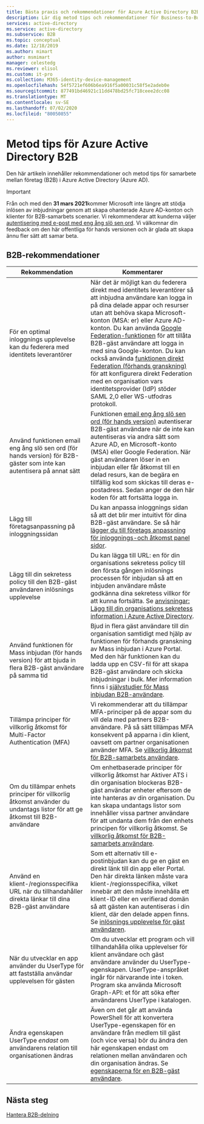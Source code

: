```yaml
---
title: Bästa praxis och rekommendationer för Azure Active Directory B2B
description: Lär dig metod tips och rekommendationer för Business-to-Business (B2B)-gäst användar åtkomst i Azure Active Directory.
services: active-directory
ms.service: active-directory
ms.subservice: B2B
ms.topic: conceptual
ms.date: 12/18/2019
ms.author: mimart
author: msmimart
manager: celestedg
ms.reviewer: elisol
ms.custom: it-pro
ms.collection: M365-identity-device-management
ms.openlocfilehash: 54f5721ef606b6ea916f5a00031c58f5e2adeb0e
ms.sourcegitcommit: 877491bd46921c11dd478bd25fc718ceee2dcc08
ms.translationtype: MT
ms.contentlocale: sv-SE
ms.lasthandoff: 07/02/2020
ms.locfileid: "80050855"
---
```

# <a name="azure-active-directory-b2b-best-practices"></a>Metod tips för Azure Active Directory B2B
Den här artikeln innehåller rekommendationer och metod tips för samarbete mellan företag (B2B) i Azure Active Directory (Azure AD).

   > [!IMPORTANT]
   > Från och med den **31 mars 2021**kommer Microsoft inte längre att stödja inlösen av inbjudningar genom att skapa ohanterade Azure AD-konton och klienter för B2B-samarbets scenarier. Vi rekommenderar att kunderna väljer [autentisering med e-post med eng ång slö sen ord](one-time-passcode.md). Vi välkomnar din feedback om den här offentliga för hands versionen och är glada att skapa ännu fler sätt att samar beta.

## <a name="b2b-recommendations"></a>B2B-rekommendationer
| Rekommendation | Kommentarer |
| --- | --- |
| För en optimal inloggnings upplevelse kan du federera med identitets leverantörer | När det är möjligt kan du federera direkt med identitets leverantörer så att inbjudna användare kan logga in på dina delade appar och resurser utan att behöva skapa Microsoft-konton (MSA: er) eller Azure AD-konton. Du kan använda [Google Federation-funktionen](google-federation.md) för att tillåta B2B-gäst användare att logga in med sina Google-konton. Du kan också använda [funktionen direkt Federation (förhands granskning)](direct-federation.md) för att konfigurera direkt Federation med en organisation vars identitetsprovider (IdP) stöder SAML 2,0 eller WS-utfodras protokoll. |
| Använd funktionen email eng ång slö sen ord (för hands version) för B2B-gäster som inte kan autentisera på annat sätt | Funktionen [email eng ång slö sen ord (för hands version)](one-time-passcode.md) autentiserar B2B-gäst användare när de inte kan autentiseras via andra sätt som Azure AD, en Microsoft-konto (MSA) eller Google Federation. När gäst användaren löser in en inbjudan eller får åtkomst till en delad resurs, kan de begära en tillfällig kod som skickas till deras e-postadress. Sedan anger de den här koden för att fortsätta logga in. |
| Lägg till företagsanpassning på inloggningssidan | Du kan anpassa inloggnings sidan så att det blir mer intuitivt för dina B2B-gäst användare. Se så här [lägger du till företags anpassning för inloggnings-och åtkomst panel sidor](../fundamentals/customize-branding.md). |
| Lägg till din sekretess policy till den B2B-gäst användaren inlösnings upplevelse | Du kan lägga till URL: en för din organisations sekretess policy till den första gången inlösnings processen för inbjudan så att en inbjuden användare måste godkänna dina sekretess villkor för att kunna fortsätta. Se [anvisningar: Lägg till din organisations sekretess information i Azure Active Directory](https://aka.ms/adprivacystatement). |
| Använd funktionen för Mass inbjudan (för hands version) för att bjuda in flera B2B-gäst användare på samma tid | Bjud in flera gäst användare till din organisation samtidigt med hjälp av funktionen för förhands granskning av Mass inbjudan i Azure Portal. Med den här funktionen kan du ladda upp en CSV-fil för att skapa B2B-gäst användare och skicka inbjudningar i bulk. Mer information finns i [självstudier för Mass inbjudan B2B-användare](tutorial-bulk-invite.md). |
| Tillämpa principer för villkorlig åtkomst för Multi-Factor Authentication (MFA) | Vi rekommenderar att du tillämpar MFA-principer på de appar som du vill dela med partners B2B-användare. På så sätt tillämpas MFA konsekvent på apparna i din klient, oavsett om partner organisationen använder MFA. Se [villkorlig åtkomst för B2B-samarbets användare](conditional-access.md). |
| Om du tillämpar enhets principer för villkorlig åtkomst använder du undantags listor för att ge åtkomst till B2B-användare | Om enhetbaserade principer för villkorlig åtkomst har Aktiver ATS i din organisation blockeras B2B-gäst användar enheter eftersom de inte hanteras av din organisation. Du kan skapa undantags listor som innehåller vissa partner användare för att undanta dem från den enhets principen för villkorlig åtkomst. Se [villkorlig åtkomst för B2B-samarbets användare](conditional-access.md). |
| Använd en klient-/regionsspecifika URL när du tillhandahåller direkta länkar till dina B2B-gäst användare | Som ett alternativ till e-postinbjudan kan du ge en gäst en direkt länk till din app eller Portal. Den här direkta länken måste vara klient-/regionsspecifika, vilket innebär att den måste innehålla ett klient-ID eller en verifierad domän så att gästen kan autentiseras i din klient, där den delade appen finns. Se [inlösnings upplevelse för gäst användaren](redemption-experience.md). |
| När du utvecklar en app använder du UserType för att fastställa användar upplevelsen för gästen  | Om du utvecklar ett program och vill tillhandahålla olika upplevelser för klient användare och gäst användare använder du UserType-egenskapen. UserType-anspråket ingår för närvarande inte i token. Program ska använda Microsoft Graph-API: et för att söka efter användarens UserType i katalogen. |
| Ändra egenskapen UserType *endast* om användarens relation till organisationen ändras | Även om det går att använda PowerShell för att konvertera UserType-egenskapen för en användare från medlem till gäst (och vice versa) bör du ändra den här egenskapen endast om relationen mellan användaren och din organisation ändras. Se [egenskaperna för en B2B-gäst användare](user-properties.md).|

## <a name="next-steps"></a>Nästa steg

[Hantera B2B-delning](delegate-invitations.md)
